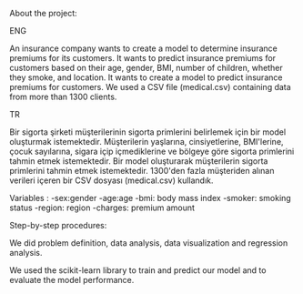 About the project:

ENG

An insurance company wants to create a model to determine insurance premiums for its customers. It wants to predict insurance premiums for customers based on their age, gender, BMI, number of children, whether they smoke, and location. It wants to create a model to predict insurance premiums for customers. We used a CSV file (medical.csv) containing data from more than 1300 clients. 

TR

Bir sigorta şirketi müşterilerinin sigorta primlerini belirlemek için bir model oluşturmak istemektedir. Müşterilerin yaşlarına, cinsiyetlerine, BMI'lerine, çocuk sayılarına, sigara içip içmediklerine ve bölgeye göre sigorta primlerini tahmin etmek istemektedir. Bir model oluşturarak müşterilerin sigorta primlerini tahmin etmek istemektedir.
1300'den fazla müşteriden alınan verileri içeren bir CSV dosyası (medical.csv) kullandık.


Variables :
-sex:gender 
-age:age
-bmi: body mass index
-smoker: smoking status
-region: region
-charges: premium amount

Step-by-step procedures:

We did problem definition, data analysis, data visualization and regression analysis.

We used the scikit-learn library to train and predict our model and to evaluate the model performance.

